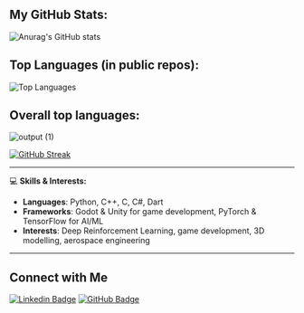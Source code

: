 ## My GitHub Stats:
![Anurag's GitHub stats](https://github-readme-stats.vercel.app/api?username=drapraks&show_icons=true&theme=radical)

## Top Languages (in public repos):
![Top Languages](https://github-readme-stats.vercel.app/api/top-langs/?username=drapraks&layout=compact&theme=radical)

## Overall top languages:
![output (1)](https://github.com/user-attachments/assets/a31c9db5-b93e-4879-88f7-f31f96f1baca)

[![GitHub Streak](https://github-readme-streak-stats.herokuapp.com/?user=drapraks&theme=radical)](https://git.io/streak-stats)

---

💻 **Skills & Interests:**
- **Languages**: Python, C++, C, C#, Dart
- **Frameworks**: Godot & Unity for game development, PyTorch & TensorFlow for AI/ML
- **Interests**: Deep Reinforcement Learning, game development, 3D modelling, aerospace engineering

---

## Connect with Me
[![Linkedin Badge](https://img.shields.io/badge/-adra-blue?style=flat&logo=Linkedin&logoColor=white&link=https://www.linkedin.com/in/drapraks/)](https://www.linkedin.com/in/drapraks/)
[![GitHub Badge](https://img.shields.io/badge/-GitHub-333?style=flat&logo=github&logoColor=white&link=https://github.com/drapraks)](https://github.com/drapraks)


